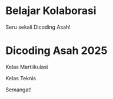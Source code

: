 # Belajar Kolaborasi

Seru sekali Dicoding Asah!


# Dicoding Asah 2025

Kelas Martiikulasi

Kelas Teknis

Semangat!
